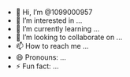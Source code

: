 - 👋 Hi, I’m @1099000957
- 👀 I’m interested in ...
- 🌱 I’m currently learning ...
- 💞️ I’m looking to collaborate on ...
- 📫 How to reach me ...
- 😄 Pronouns: ...
- ⚡ Fun fact: ...

<!---
1099000957/1099000957 is a ✨ special ✨ repository because its `README.md` (this file) appears on your GitHub profile.
You can click the Preview link to take a look at your changes.
--->
